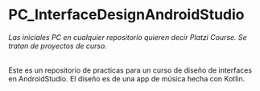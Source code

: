 # PC_InterfaceDesignAndroidStudio
###### Las iniciales PC en cualquier repositorio quieren decir Platzi Course. Se tratan de proyectos de curso.

Este es un repositorio de practicas para un curso de diseño de interfaces en AndroidStudio. El diseño es de una app de música hecha con Kotlin. 
